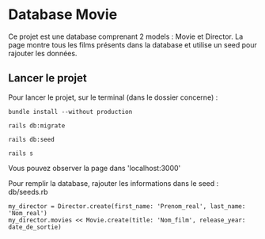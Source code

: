 # Database Movie 

Ce projet est une database comprenant 2 models : Movie et Director. La page montre tous les films présents dans la database et utilise un seed pour rajouter les données.

## Lancer le projet
Pour lancer le projet, sur le terminal (dans le dossier concerne) :
```
bundle install --without production
```

```
rails db:migrate
```

```
rails db:seed
```

```
rails s
```

Vous pouvez observer la page dans 'localhost:3000'

Pour remplir la database, rajouter les informations dans le seed : db/seeds.rb

```
my_director = Director.create(first_name: 'Prenom_real', last_name: 'Nom_real')
my_director.movies << Movie.create(title: 'Nom_film', release_year: date_de_sortie)
```
